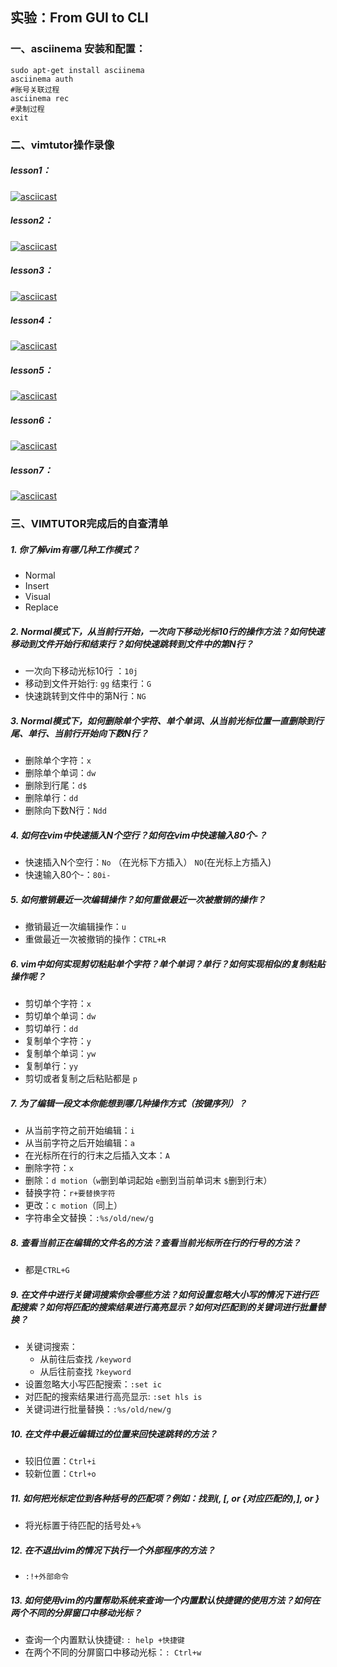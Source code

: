 ## 实验：From GUI to CLI
### 一、asciinema 安装和配置：  
```
sudo apt-get install asciinema
asciinema auth
#账号关联过程
asciinema rec
#录制过程
exit
```
### 二、vimtutor操作录像
##### lesson1：  
[![asciicast](https://asciinema.org/a/66NGsmdMJMc2EGLaHLjf06RPl.png)](https://asciinema.org/a/66NGsmdMJMc2EGLaHLjf06RPl4)
##### lesson2：  
[![asciicast](https://asciinema.org/a/YyyZB0y9lE7NwAtdTi4HrrOqi.png)](https://asciinema.org/a/YyyZB0y9lE7NwAtdTi4HrrOqi)  
##### lesson3：  
[![asciicast](https://asciinema.org/a/ySbK1t3r4cT1wp2Myw36BUXmE.png)](https://asciinema.org/a/ySbK1t3r4cT1wp2Myw36BUXmE)  
##### lesson4：  
[![asciicast](https://asciinema.org/a/p2yVDvbwDKg2zXQPSG8x8gdti.png)](https://asciinema.org/a/p2yVDvbwDKg2zXQPSG8x8gdti)
##### lesson5：  
[![asciicast](https://asciinema.org/a/KBe6AVyCcB2crqbZW4tF3ve0g.png)](https://asciinema.org/a/KBe6AVyCcB2crqbZW4tF3ve0g)
##### lesson6：  
[![asciicast](https://asciinema.org/a/psg6IXLs2OtMmoabfZgD39bCT.png)](https://asciinema.org/a/psg6IXLs2OtMmoabfZgD39bCT)
##### lesson7：  
[![asciicast](https://asciinema.org/a/F8zP7XnYPplGBHQaI7Lr3yfCJ.png)](https://asciinema.org/a/F8zP7XnYPplGBHQaI7Lr3yfCJ)
  
### 三、VIMTUTOR完成后的自查清单
##### 1. 你了解vim有哪几种工作模式？
* Normal
* Insert
* Visual
* Replace
##### 2. Normal模式下，从当前行开始，一次向下移动光标10行的操作方法？如何快速移动到文件开始行和结束行？如何快速跳转到文件中的第N行？
* 一次向下移动光标10行 ：```10j```
* 移动到文件开始行: ```gg```   结束行：```G```
* 快速跳转到文件中的第N行：```NG```
##### 3. Normal模式下，如何删除单个字符、单个单词、从当前光标位置一直删除到行尾、单行、当前行开始向下数N行？
* 删除单个字符：```x```
* 删除单个单词：```dw```
* 删除到行尾：```d$```
* 删除单行：```dd```
* 删除向下数N行：```Ndd```
##### 4. 如何在vim中快速插入N个空行？如何在vim中快速输入80个-？
* 快速插入N个空行：```No``` （在光标下方插入） ```NO```(在光标上方插入)
* 快速输入80个-：```80i-```
##### 5. 如何撤销最近一次编辑操作？如何重做最近一次被撤销的操作？
* 撤销最近一次编辑操作：```u```
* 重做最近一次被撤销的操作：```CTRL+R```
##### 6. vim中如何实现剪切粘贴单个字符？单个单词？单行？如何实现相似的复制粘贴操作呢？
* 剪切单个字符：```x```
* 剪切单个单词：```dw```
* 剪切单行：```dd```
* 复制单个字符：```y```
* 复制单个单词：```yw```
* 复制单行：```yy```
* 剪切或者复制之后粘贴都是 ```p```
##### 7. 为了编辑一段文本你能想到哪几种操作方式（按键序列）？
* 从当前字符之前开始编辑：```i```
* 从当前字符之后开始编辑：```a```
* 在光标所在行的行末之后插入文本：```A```
* 删除字符：```x```
* 删除：```d motion```（```w```删到单词起始 ```e```删到当前单词末 ```$```删到行末）
* 替换字符：```r+要替换字符```
* 更改：```c motion```（同上）
* 字符串全文替换：```:%s/old/new/g```
##### 8. 查看当前正在编辑的文件名的方法？查看当前光标所在行的行号的方法？
* 都是```CTRL+G```
##### 9. 在文件中进行关键词搜索你会哪些方法？如何设置忽略大小写的情况下进行匹配搜索？如何将匹配的搜索结果进行高亮显示？如何对匹配到的关键词进行批量替换？
* 关键词搜索：
   * 从前往后查找 ```/keyword``` 
   * 从后往前查找 ```?keyword```
* 设置忽略大小写匹配搜索：```:set ic```
* 对匹配的搜索结果进行高亮显示: ```:set hls is```
* 关键词进行批量替换：```:%s/old/new/g```
##### 10. 在文件中最近编辑过的位置来回快速跳转的方法？
* 较旧位置：```Ctrl+i```
* 较新位置：```Ctrl+o```
##### 11. 如何把光标定位到各种括号的匹配项？例如：找到(, [, or {对应匹配的),], or }
* 将光标置于待匹配的括号处+```%```
##### 12. 在不退出vim的情况下执行一个外部程序的方法？
* ```:!+外部命令```
##### 13. 如何使用vim的内置帮助系统来查询一个内置默认快捷键的使用方法？如何在两个不同的分屏窗口中移动光标？
* 查询一个内置默认快捷键:  ```: help +快捷键```
* 在两个不同的分屏窗口中移动光标：```: Ctrl+w```
